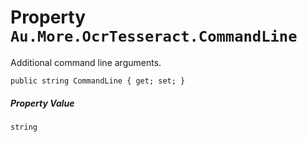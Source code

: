 # Property `Au.More.OcrTesseract.CommandLine`

Additional command line arguments.

```
public string CommandLine { get; set; }
```

##### Property Value

`string`
